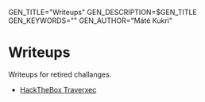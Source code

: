 GEN_TITLE="Writeups"
GEN_DESCRIPTION=$GEN_TITLE
GEN_KEYWORDS=""
GEN_AUTHOR="Máté Kukri"
###
# Writeups

Writeups for retired challanges.

* <a href="writeups/traverxec.html">HackTheBox Traverxec</a>
